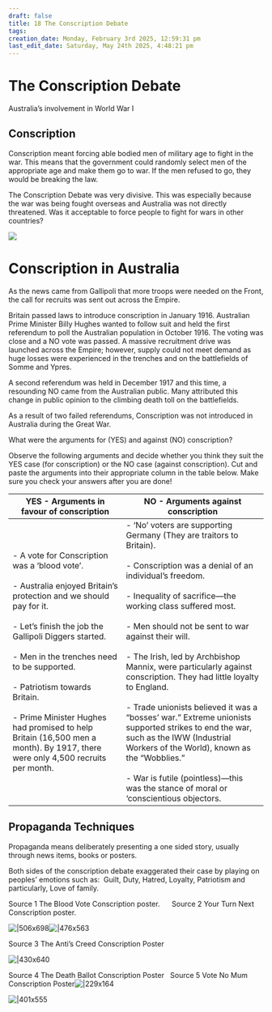 ```yaml
---
draft: false
title: 18 The Conscription Debate
tags:
creation_date: Monday, February 3rd 2025, 12:59:31 pm
last_edit_date: Saturday, May 24th 2025, 4:48:21 pm
---
```


# The Conscription Debate

Australia’s involvement in World War I

## Conscription

Conscription meant forcing able bodied men of military age to fight in the war. This means that the government could randomly select men of the appropriate age and make them go to war. If the men refused to go, they would be breaking the law.

The Conscription Debate was very divisive. This was especially because the war was being fought overseas and Australia was not directly threatened. Was it acceptable to force people to fight for wars in other countries?

![](https://lh7-rt.googleusercontent.com/docsz/AD_4nXdwVu9kNMueNOLia_0G4QTydIuk_JjLXAMqaXWg6xBvLFjjQxqIQTGo14cIdcNgHGF9tdluZLoaVFemUfGX75rAOSRP5ei5iteRr6qu6lY4xh1svfKy6UgAqSMEvSp9HyE-sSJqpw?key=8oWc7aQT32QCVsn_pEQaoA)

# Conscription in Australia

As the news came from Gallipoli that more troops were needed on the Front, the call for recruits was sent out across the Empire.

Britain passed laws to introduce conscription in January 1916. Australian Prime Minister Billy Hughes wanted to follow suit and held the first referendum to poll the Australian population in October 1916. The voting was close and a NO vote was passed. A massive recruitment drive was launched across the Empire; however, supply could not meet demand as huge losses were experienced in the trenches and on the battlefields of Somme and Ypres. 

A second referendum was held in December 1917 and this time, a resounding NO came from the Australian public. Many attributed this change in public opinion to the climbing death toll on the battlefields.

As a result of two failed referendums, Conscription was not introduced in Australia during the Great War.

What were the arguments for (YES) and against (NO) conscription?

Observe the following arguments and decide whether you think they suit the YES case (for conscription) or the NO case (against conscription). Cut and paste the arguments into their appropriate column in the table below. Make sure you check your answers after you are done!

| YES - Arguments in favour of conscription                                                                                                                                                                                                                                                                                                                                                                         | NO - Arguments against conscription                                                                                                                                                                                                                                                                                                                                                                                                                                                                                                                                                                                                                                               |
| ----------------------------------------------------------------------------------------------------------------------------------------------------------------------------------------------------------------------------------------------------------------------------------------------------------------------------------------------------------------------------------------------------------------- | --------------------------------------------------------------------------------------------------------------------------------------------------------------------------------------------------------------------------------------------------------------------------------------------------------------------------------------------------------------------------------------------------------------------------------------------------------------------------------------------------------------------------------------------------------------------------------------------------------------------------------------------------------------------------------- |
| - A vote for Conscription was a ‘blood vote’.<br><br>- Australia enjoyed Britain’s protection and we should pay for it.<br><br>- Let’s finish the job the Gallipoli Diggers started.<br><br>- Men in the trenches need to be supported.<br><br>- Patriotism towards Britain.<br><br>- Prime Minister Hughes had promised to help Britain (16,500 men a month). By 1917, there were only 4,500 recruits per month. | - ‘No’ voters are supporting Germany (They are traitors to Britain).<br><br>- Conscription was a denial of an individual’s freedom.<br><br>- Inequality of sacrifice—the working class suffered most.<br><br>- Men should not be sent to war against their will.<br><br>- The Irish, led by Archbishop Mannix, were particularly against conscription. They had little loyalty to England.<br><br>- Trade unionists believed it was a “bosses’ war.” Extreme unionists supported strikes to end the war, such as the IWW (Industrial Workers of the World), known as the “Wobblies.”<br><br>- War is futile (pointless)—this was the stance of moral or ‘conscientious objectors. |

## Propaganda Techniques

Propaganda means deliberately presenting a one sided story, usually through news items, books or posters.

Both sides of the conscription debate exaggerated their case by playing on peoples’ emotions such as:  Guilt, Duty, Hatred, Loyalty, Patriotism and particularly, Love of family.

Source 1 The Blood Vote Conscription poster.      Source 2 Your Turn Next Conscription poster.

![|506x698](https://lh7-rt.googleusercontent.com/docsz/AD_4nXeOHt_WzDtr0xzUqoCRBS5-GPLaU8h2YqXsz4AxHtPzTqsrSNpU5UVPI_WQLLLM1itBE81QzOqRTaZOqs0qnj56MLmlPMJQe2N-kQ1olv8niQhDl7Ff9BAPbA7j-XkSBMO8Kjltsw?key=8oWc7aQT32QCVsn_pEQaoA)![|476x563](https://lh7-rt.googleusercontent.com/docsz/AD_4nXehSN6EE_T4KUmdhWKzJc1vIN-xAqrDtwSUmH5MVEppWHAJmqkoO1kesRzRzWmqcvNO78CoxSoKZczXB1_513sM3exSDift4G-j9Y6qXghv2D0MPFAn0BHDogz0_GCTRV505wErLg?key=8oWc7aQT32QCVsn_pEQaoA)

Source 3 The Anti’s Creed Conscription Poster

![|430x640](https://lh7-rt.googleusercontent.com/docsz/AD_4nXfux9DZ_dEtysnr_enAkc-k7zQhDyN71ok2YzogUvmOIFe19_Z0cUoEqdLvaGK2Bg0CZpzACZGWjPaGArS4w3UtzUbbTu8eb2CIdKHk_F0gBDG_LVNILkwtnWJuOVHvhW5dko6rvg?key=8oWc7aQT32QCVsn_pEQaoA)

Source 4 The Death Ballot Conscription Poster   Source 5 Vote No Mum Conscription Poster![|229x164](https://lh7-rt.googleusercontent.com/docsz/AD_4nXezmfWZxGncnQaoMK1J6TjHhGf5p3KRC3y8IhsLjqOy1ZceHRsOmx1ZQxKH26V01TttKvfy-ImAy7kqzJ71Pj1srFOJnSNn4Vk_Nvvt6otVwSAxHuGYNovgzZAbmm0uhYghR3wf?key=8oWc7aQT32QCVsn_pEQaoA)

![|401x555](https://lh7-rt.googleusercontent.com/docsz/AD_4nXcgovyJEwI34TyMb0WsJsIiksS5MQUh80p4bIQkiBfnQCKg6Xv0hu5ibksYXcBvu1LX7uw2wdkdB7zlQlRnKQQU-1WNC7M0ZNO8BRZrAKQfX3krIeDl61l03K7gfn6668tCwbrT?key=8oWc7aQT32QCVsn_pEQaoA)
